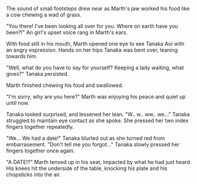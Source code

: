 The sound of small footsteps drew near as Marth's jaw worked his food like a cow chewing a wad of grass.

"You there! I've been looking all over for you. Where on earth have you been?!" An girl's upset voice rang in Marth's ears.

With food still in his mouth, Marth opened one eye to see Tanaka Aoi with an angry expression. Hands on her hips Tanaka was bent over, leaning towards him. 

"Well, what do you have to say for yourself? Keeping a lady waiting, what gives?" Tanaka persisted.

Marth finished chewing his food and swallowed.

"I'm sorry, why are you here?" Marth was enjoying his peace and quiet up until now.

Tanaka looked surprised, and lessened her lean. "W.. w.. ww.. we..." Tanaka struggled to maintain eye contact as she spoke. She pressed her two index fingers together repeatedly.

"We... We had a date!" Tanaka blurted out as she turned red from embarrasement. "Don't tell me you forgot..." Tanaka slowly pressed her fingers together once again.

"A DATE!?" Marth tensed up in his seat, impacted by what he had just heard. His knees hit the underside of the table, knocking his plate and his chopsticks into the air.

